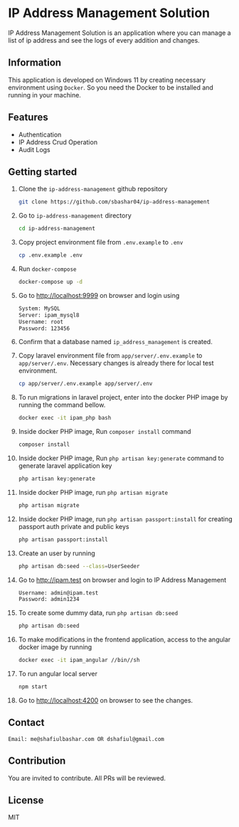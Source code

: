 # IP Address Management Solution
IP Address Management Solution is an application where you can manage a list of ip address and see the logs of every addition and changes.

## Information

This application is developed on Windows 11 by creating necessary environment using `Docker`. So you need the Docker to be installed and running in your machine.

## Features

* Authentication
* IP Address Crud Operation
* Audit Logs


## Getting started

1. Clone the `ip-address-management` github repository

    ```bash
    git clone https://github.com/sbashar04/ip-address-management
    ```

2. Go to `ip-address-management` directory

    ```bash
    cd ip-address-management
    ```

3. Copy project environment file from `.env.example` to `.env`

    ```bash
    cp .env.example .env
    ```

4. Run `docker-compose`

    ```bash
    docker-compose up -d
    ```

5. Go to <http://localhost:9999> on browser and login using

    ```bash
    System: MySQL
    Server: ipam_mysql8
    Username: root
    Password: 123456
    ```

6. Confirm that a database named `ip_address_management` is created.

7. Copy laravel environment file from `app/server/.env.example` to `app/server/.env`. Necessary changes is already there for local test environment.

    ```bash
    cp app/server/.env.example app/server/.env
    ```

8. To run migrations in laravel project, enter into the docker PHP image by running the command bellow.

    ```bash
    docker exec -it ipam_php bash
    ```

9. Inside docker PHP image, Run `composer install` command

    ```bash
    composer install
    ````

10. Inside docker PHP image, Run `php artisan key:generate` command to generate laravel application key

    ```bash
    php artisan key:generate
    ````

11. Inside docker PHP image, run `php artisan migrate`

    ```bash
    php artisan migrate
    ```

12. Inside docker PHP image, run `php artisan passport:install` for creating passport auth private and public keys

    ```bash
    php artisan passport:install
    ```

13. Create an user by running

    ```bash
    php artisan db:seed --class=UserSeeder
    ```

14. Go to <http://ipam.test> on browser and login to IP Address Management

    ```bash
    Username: admin@ipam.test
    Password: admin1234
    ```

15. To create some dummy data, run `php artisan db:seed`

    ```bash
    php artisan db:seed
    ```

16. To make modifications in the frontend application, access to the angular docker image by running

    ```bash
    docker exec -it ipam_angular //bin//sh
    ```

17. To run angular local server

    ```bash
    npm start
    ```
18. Go to <http://localhost:4200> on browser to see the changes.

## Contact

    Email: me@shafiulbashar.com OR dshafiul@gmail.com

## Contribution

You are invited to contribute. All PRs will be reviewed.

## License

MIT
